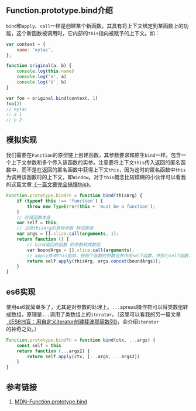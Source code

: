 ## Function.prototype.bind介绍
`bind`和`apply`、`call`一样是创建某个新函数，其具有将上下文绑定到某函数上的功能，这个新函数被调用时，它内部的`this`指向被赋予的上下文。如：
```js
var context = {
    name: 'mytac',
};

function original(a, b) {
    console.log(this.name)
    console.log('a', a)
    console.log('b', b)
}

var foo = original.bind(context, 1)
foo(2)
// mytac
// a 1
// b 2
```
## 模拟实现
我们需要在`Function`的原型链上创建函数，其参数要求和原生`bind`一样，包含一个上下文参数和多个传入该函数的实参。注意要将上下文`this`传入返回的匿名函数中，而不是在返回的匿名函数中获得上下文`this`，因为这时的匿名函数中`this`为调用该函数时的上下文，即`Window`。对于`this`概念比较模糊的小伙伴可以看我的这篇文章[《一篇文章完全搞懂this》](https://www.jianshu.com/p/4792dbddfc81)。
```js
Function.prototype.bindFn = function bind(thisArg) {
    if (typeof this !== 'function') {
        throw new TypeError(this + 'must be a function');
    }
    // 存储函数本身
    var self = this;
    // 去除thisArg的其他参数 转成数组
    var args = [].slice.call(arguments, 1);
    return function () {
        // bind返回的函数 的参数转成数组
        var boundArgs = [].slice.call(arguments);
        // apply修改this指向，把两个函数的参数合并传给self函数，并执行self函数，返回执行结果
        return self.apply(thisArg, args.concat(boundArgs));
    }
}
```
## es6实现
使用es6就简单多了，尤其是对参数的处理上。`...`spread操作符可以将类数组转成数组，原理是`...`调用了类数组上的`iterator`。（这里可以看我的另一篇文章[《ES6扫盲：用自定义iterator创建斐波那契数列》](https://www.jianshu.com/p/6c57be7f12e4)，会介绍`iterator`的神奇之处。）
```js
Function.prototype.bindFn = function bind(ctx, ...args) {
    const self = this
    return function (...args2) {
        return self.apply(ctx, [...args, ...args2])
    }
}
```
## 参考链接
1. [MDN-Function.prototype.bind](https://developer.mozilla.org/zh-CN/docs/Web/JavaScript/Reference/Global_Objects/Function/bind)